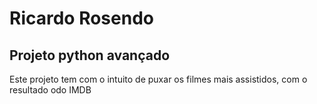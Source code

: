 # Ricardo Rosendo 

## Projeto python avançado

Este projeto tem com o intuito de puxar os filmes mais assistidos, com o resultado odo IMDB
